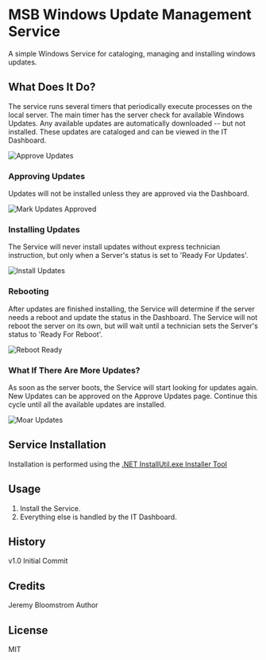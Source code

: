 # MSB Windows Update Management Service

A simple Windows Service for cataloging, managing and installing 
windows updates.

## What Does It Do?
The service runs several timers that periodically execute processes on the local server. 
The main timer has the server check for available Windows Updates. Any available updates are automatically downloaded -- but not installed.
These updates are cataloged and can be viewed in the IT Dashboard. 

![Approve Updates](https://github.com/Gimcrack/msb-windows-update-management/raw/master/images/ApproveUpdates.png "Approve Updates")

### Approving Updates
Updates will not be installed unless they are approved via the Dashboard.

![Mark Updates Approved](https://github.com/Gimcrack/msb-windows-update-management/raw/master/images/MarkApproved.png "Mark Approved")

### Installing Updates
The Service will never install updates without express technician instruction, but only when a Server's status is set to 'Ready For Updates'.

![Install Updates](https://github.com/Gimcrack/msb-windows-update-management/raw/master/images/InstallUpdates.png "Install Updates")

### Rebooting
After updates are finished installing, the Service will determine if the server needs a reboot and update the status in the Dashboard. 
The Service will not reboot the server on its own, but will wait until a technician sets the Server's status to 'Ready For Reboot'.

![Reboot Ready](https://github.com/Gimcrack/msb-windows-update-management/raw/master/images/RebootRequired.png "Reboot Ready")

### What If There Are More Updates?
As soon as the server boots, the Service will start looking for updates again. New Updates can be approved on the Approve Updates page.
Continue this cycle until all the available updates are installed.

![Moar Updates](https://github.com/Gimcrack/msb-windows-update-management/raw/master/images/LookUpdates.png "Moar Updates")


## Service Installation

Installation is performed using the [.NET InstallUtil.exe Installer Tool](https://msdn.microsoft.com/en-us/library/50614e95%28v=vs.110%29.aspx "Help Online")

## Usage

1. Install the Service.
2. Everything else is handled by the IT Dashboard.

## History

v1.0 Initial Commit

## Credits

Jeremy Bloomstrom Author

## License

MIT